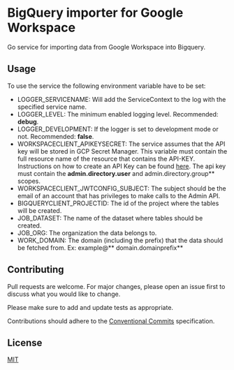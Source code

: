 # BigQuery importer for Google Workspace

Go service for importing data from Google Workspace into Bigquery.

## Usage

To use the service the following environment variable have to be set:

- LOGGER_SERVICENAME: Will add the ServiceContext to the log with the specified service name.
- LOGGER_LEVEL: The minimum enabled logging level. Recommended: **debug**.
- LOGGER_DEVELOPMENT: If the logger is set to development mode or not. Recommended: **false**.
- WORKSPACECLIENT_APIKEYSECRET: The service assumes that the API key will be stored in GCP Secret Manager. This variable
  must contain the full resource name of the resource that contains the API-KEY. Instructions on how to create an API
  Key can be found [here][api-key]. The api key must contain the **admin.directory.user** and admin.directory.group**
  scopes.
- WORKSPACECLIENT_JWTCONFIG_SUBJECT: The subject should be the email of an account that has privileges to make calls to
  the Admin API.
- BIGQUERYCLIENT_PROJECTID: The id of the project where the tables will be created.
- JOB_DATASET: The name of the dataset where tables should be created.
- JOB_ORG: The organization the data belongs to.
- WORK_DOMAIN: The domain (including the prefix) that the data should be fetched from. Ex: example@**
  domain.domainprefix**

[api-key]:https://developers.google.com/admin-sdk/directory/v1/guides/delegation

## Contributing

Pull requests are welcome. For major changes, please open an issue first to discuss what you would like to change.

Please make sure to add and update tests as appropriate.

Contributions should adhere to the [Conventional Commits][commits] specification.

## License

[MIT](https://choosealicense.com/licenses/mit/)


[commits]:https://www.conventionalcommits.org/en/v1.0.0/
